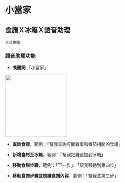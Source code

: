 # 小當家
## 食譜Ｘ冰箱Ｘ語音助理
`大三專題`
### 語音助理功能
- **喚醒詞** 「小當家」
<img src="https://user-images.githubusercontent.com/59163273/171298201-ea563ae0-696b-46be-9e7b-96314ef927a2.png" width="200">

- **查詢食譜**，範例：「幫我查詢有關雞蛋和番茄相關的食譜」

- **新增食材至冰箱**，範例：「幫我把雞蛋加到冰箱」
- **移動食譜步驟**，範例：「下一步」、「幫我移動到第四步」
- **移動食譜步驟並朗讀食譜內容**，範例：「幫我念第三步」
